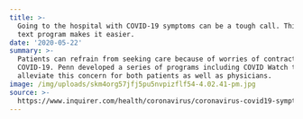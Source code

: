 ```yaml
---
title: >-
  Going to the hospital with COVID-19 symptoms can be a tough call. This Penn
  text program makes it easier.
date: '2020-05-22'
summary: >-
  Patients can refrain from seeking care because of worries of contracting
  COVID-19. Penn developed a series of programs including COVID Watch to help
  alleviate this concern for both patients as well as physicians.
image: /img/uploads/skm4org57jfj5pu5nvpizflf54-4.02.41-pm.jpg
source: >-
  https://www.inquirer.com/health/coronavirus/coronavirus-covid19-symptoms-hospital-er-hypoxia-20200522.html
---
```


